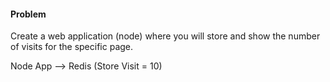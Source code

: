 #### Problem

Create a web application (node) where you will store and show the number of visits for the specific page.

Node App --> Redis (Store Visit = 10)